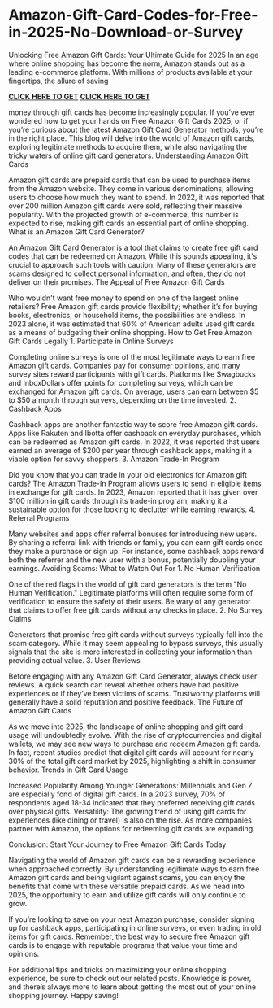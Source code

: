 # Amazon-Gift-Card-Codes-for-Free-in-2025-No-Download-or-Survey

Unlocking Free Amazon Gift Cards: Your Ultimate Guide for 2025
In an age where online shopping has become the norm, Amazon stands out as a leading e-commerce platform. With millions of products available at your fingertips, the allure of saving 

**[CLICK HERE TO GET](https://www.amazon.com/gift-cards/b?ie=UTF8&node=2238192011)**
**[CLICK HERE TO GET](https://usaofferzon.com/giftcard/)**

money through gift cards has become increasingly popular. If you’ve ever wondered how to get your hands on Free Amazon Gift Cards 2025, or if you’re curious about the latest Amazon Gift Card Generator methods, you’re in the right place. This blog will delve into the world of Amazon gift cards, exploring legitimate methods to acquire them, while also navigating the tricky waters of online gift card generators. Understanding Amazon Gift Cards

Amazon gift cards are prepaid cards that can be used to purchase items from the Amazon website. They come in various denominations, allowing users to choose how much they want to spend. In 2022, it was reported that over 200 million Amazon gift cards were sold, reflecting their massive popularity. With the projected growth of e-commerce, this number is expected to rise, making gift cards an essential part of online shopping. What is an Amazon Gift Card Generator?

An Amazon Gift Card Generator is a tool that claims to create free gift card codes that can be redeemed on Amazon. While this sounds appealing, it's crucial to approach such tools with caution. Many of these generators are scams designed to collect personal information, and often, they do not deliver on their promises. The Appeal of Free Amazon Gift Cards

Who wouldn't want free money to spend on one of the largest online retailers? Free Amazon gift cards provide flexibility; whether it’s for buying books, electronics, or household items, the possibilities are endless. In 2023 alone, it was estimated that 60% of American adults used gift cards as a means of budgeting their online shopping. How to Get Free Amazon Gift Cards Legally 1. Participate in Online Surveys

Completing online surveys is one of the most legitimate ways to earn free Amazon gift cards. Companies pay for consumer opinions, and many survey sites reward participants with gift cards. Platforms like Swagbucks and InboxDollars offer points for completing surveys, which can be exchanged for Amazon gift cards. On average, users can earn between $5 to $50 a month through surveys, depending on the time invested. 2. Cashback Apps

Cashback apps are another fantastic way to score free Amazon gift cards. Apps like Rakuten and Ibotta offer cashback on everyday purchases, which can be redeemed as Amazon gift cards. In 2022, it was reported that users earned an average of $200 per year through cashback apps, making it a viable option for savvy shoppers. 3. Amazon Trade-In Program

Did you know that you can trade in your old electronics for Amazon gift cards? The Amazon Trade-In Program allows users to send in eligible items in exchange for gift cards. In 2023, Amazon reported that it has given over $100 million in gift cards through its trade-in program, making it a sustainable option for those looking to declutter while earning rewards. 4. Referral Programs

Many websites and apps offer referral bonuses for introducing new users. By sharing a referral link with friends or family, you can earn gift cards once they make a purchase or sign up. For instance, some cashback apps reward both the referrer and the new user with a bonus, potentially doubling your earnings. Avoiding Scams: What to Watch Out For 1. No Human Verification

One of the red flags in the world of gift card generators is the term "No Human Verification." Legitimate platforms will often require some form of verification to ensure the safety of their users. Be wary of any generator that claims to offer free gift cards without any checks in place. 2. No Survey Claims

Generators that promise free gift cards without surveys typically fall into the scam category. While it may seem appealing to bypass surveys, this usually signals that the site is more interested in collecting your information than providing actual value. 3. User Reviews

Before engaging with any Amazon Gift Card Generator, always check user reviews. A quick search can reveal whether others have had positive experiences or if they’ve been victims of scams. Trustworthy platforms will generally have a solid reputation and positive feedback. The Future of Amazon Gift Cards

As we move into 2025, the landscape of online shopping and gift card usage will undoubtedly evolve. With the rise of cryptocurrencies and digital wallets, we may see new ways to purchase and redeem Amazon gift cards. In fact, recent studies predict that digital gift cards will account for nearly 30% of the total gift card market by 2025, highlighting a shift in consumer behavior. Trends in Gift Card Usage

Increased Popularity Among Younger Generations: Millennials and Gen Z are especially fond of digital gift cards. In a 2023 survey, 70% of respondents aged 18-34 indicated that they preferred receiving gift cards over physical gifts. Versatility: The growing trend of using gift cards for experiences (like dining or travel) is also on the rise. As more companies partner with Amazon, the options for redeeming gift cards are expanding.

Conclusion: Start Your Journey to Free Amazon Gift Cards Today

Navigating the world of Amazon gift cards can be a rewarding experience when approached correctly. By understanding legitimate ways to earn free Amazon gift cards and being vigilant against scams, you can enjoy the benefits that come with these versatile prepaid cards. As we head into 2025, the opportunity to earn and utilize gift cards will only continue to grow.

If you’re looking to save on your next Amazon purchase, consider signing up for cashback apps, participating in online surveys, or even trading in old items for gift cards. Remember, the best way to secure free Amazon gift cards is to engage with reputable programs that value your time and opinions.

For additional tips and tricks on maximizing your online shopping experience, be sure to check out our related posts. Knowledge is power, and there’s always more to learn about getting the most out of your online shopping journey. Happy saving!

